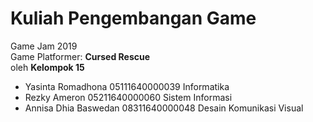 # Kuliah Pengembangan Game 

Game Jam 2019 <br>
Game Platformer: <b>Cursed Rescue</b> <br>
oleh <b>Kelompok 15</b>
- Yasinta Romadhona	    05111640000039	Informatika
- Rezky Ameron	        05211640000060	Sistem Informasi
- Annisa Dhia Baswedan	08311640000048	Desain Komunikasi Visual
